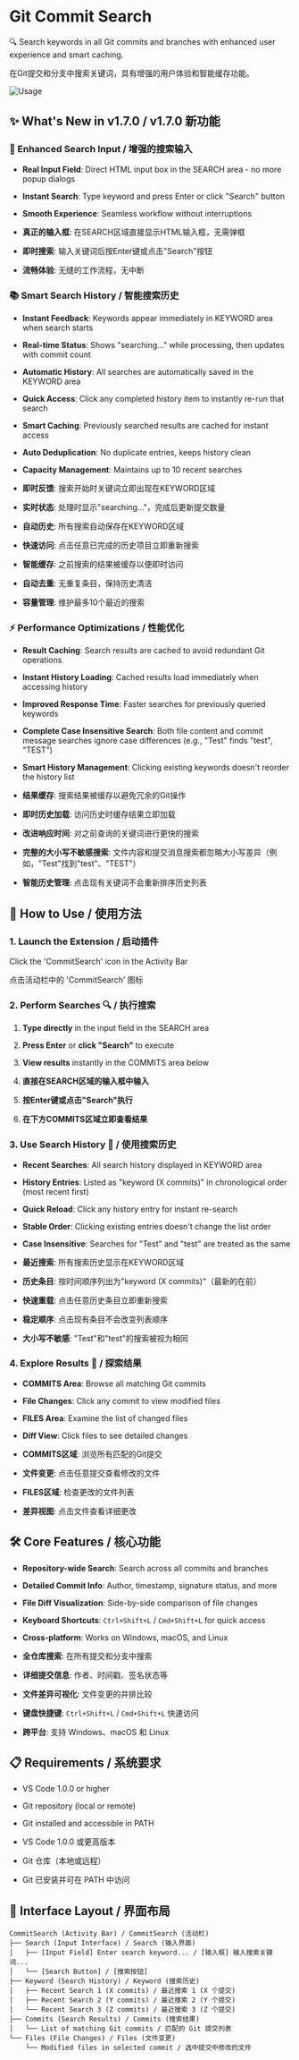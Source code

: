 # Git Commit Search

🔍 Search keywords in all Git commits and branches with enhanced user experience and smart caching.

在Git提交和分支中搜索关键词，具有增强的用户体验和智能缓存功能。

![Usage](https://raw.githubusercontent.com/purpleroc/pics/main/vsext/usage.png)

## ✨ What's New in v1.7.0 / v1.7.0 新功能

### 🎯 Enhanced Search Input / 增强的搜索输入
- **Real Input Field**: Direct HTML input box in the SEARCH area - no more popup dialogs
- **Instant Search**: Type keyword and press Enter or click "Search" button
- **Smooth Experience**: Seamless workflow without interruptions

- **真正的输入框**: 在SEARCH区域直接显示HTML输入框，无需弹框
- **即时搜索**: 输入关键词后按Enter键或点击"Search"按钮
- **流畅体验**: 无缝的工作流程，无中断

### 📚 Smart Search History / 智能搜索历史
- **Instant Feedback**: Keywords appear immediately in KEYWORD area when search starts
- **Real-time Status**: Shows "searching..." while processing, then updates with commit count
- **Automatic History**: All searches are automatically saved in the KEYWORD area  
- **Quick Access**: Click any completed history item to instantly re-run that search
- **Smart Caching**: Previously searched results are cached for instant access
- **Auto Deduplication**: No duplicate entries, keeps history clean
- **Capacity Management**: Maintains up to 10 recent searches

- **即时反馈**: 搜索开始时关键词立即出现在KEYWORD区域
- **实时状态**: 处理时显示"searching..."，完成后更新提交数量
- **自动历史**: 所有搜索自动保存在KEYWORD区域
- **快速访问**: 点击任意已完成的历史项目立即重新搜索
- **智能缓存**: 之前搜索的结果被缓存以便即时访问
- **自动去重**: 无重复条目，保持历史清洁
- **容量管理**: 维护最多10个最近的搜索

### ⚡ Performance Optimizations / 性能优化
- **Result Caching**: Search results are cached to avoid redundant Git operations
- **Instant History Loading**: Cached results load immediately when accessing history
- **Improved Response Time**: Faster searches for previously queried keywords
- **Complete Case Insensitive Search**: Both file content and commit message searches ignore case differences (e.g., "Test" finds "test", "TEST")
- **Smart History Management**: Clicking existing keywords doesn't reorder the history list

- **结果缓存**: 搜索结果被缓存以避免冗余的Git操作
- **即时历史加载**: 访问历史时缓存结果立即加载
- **改进响应时间**: 对之前查询的关键词进行更快的搜索
- **完整的大小写不敏感搜索**: 文件内容和提交消息搜索都忽略大小写差异（例如，"Test"找到"test"、"TEST"）
- **智能历史管理**: 点击现有关键词不会重新排序历史列表

## 🚀 How to Use / 使用方法

### 1. Launch the Extension / 启动插件
Click the 'CommitSearch' icon in the Activity Bar

点击活动栏中的 'CommitSearch' 图标

### 2. Perform Searches 🔍 / 执行搜索
1. **Type directly** in the input field in the SEARCH area
2. **Press Enter** or **click "Search"** to execute
3. **View results** instantly in the COMMITS area below

1. **直接在SEARCH区域的输入框中输入**
2. **按Enter键或点击"Search"执行**
3. **在下方COMMITS区域立即查看结果**

### 3. Use Search History 🔄 / 使用搜索历史
- **Recent Searches**: All search history displayed in KEYWORD area
- **History Entries**: Listed as "keyword (X commits)" in chronological order (most recent first)
- **Quick Reload**: Click any history entry for instant re-search
- **Stable Order**: Clicking existing entries doesn't change the list order
- **Case Insensitive**: Searches for "Test" and "test" are treated as the same

- **最近搜索**: 所有搜索历史显示在KEYWORD区域
- **历史条目**: 按时间顺序列出为"keyword (X commits)"（最新的在前）
- **快速重载**: 点击任意历史条目立即重新搜索
- **稳定顺序**: 点击现有条目不会改变列表顺序
- **大小写不敏感**: "Test"和"test"的搜索被视为相同

### 4. Explore Results 📂 / 探索结果
- **COMMITS Area**: Browse all matching Git commits
- **File Changes**: Click any commit to view modified files
- **FILES Area**: Examine the list of changed files
- **Diff View**: Click files to see detailed changes

- **COMMITS区域**: 浏览所有匹配的Git提交
- **文件变更**: 点击任意提交查看修改的文件
- **FILES区域**: 检查更改的文件列表
- **差异视图**: 点击文件查看详细更改

## 🛠️ Core Features / 核心功能

- **Repository-wide Search**: Search across all commits and branches
- **Detailed Commit Info**: Author, timestamp, signature status, and more
- **File Diff Visualization**: Side-by-side comparison of file changes
- **Keyboard Shortcuts**: `Ctrl+Shift+L` / `Cmd+Shift+L` for quick access
- **Cross-platform**: Works on Windows, macOS, and Linux

- **全仓库搜索**: 在所有提交和分支中搜索
- **详细提交信息**: 作者、时间戳、签名状态等
- **文件差异可视化**: 文件变更的并排比较
- **键盘快捷键**: `Ctrl+Shift+L` / `Cmd+Shift+L` 快速访问
- **跨平台**: 支持 Windows、macOS 和 Linux

## 📋 Requirements / 系统要求

- VS Code 1.0.0 or higher
- Git repository (local or remote)
- Git installed and accessible in PATH

- VS Code 1.0.0 或更高版本
- Git 仓库（本地或远程）
- Git 已安装并可在 PATH 中访问

## 🎨 Interface Layout / 界面布局

```
CommitSearch (Activity Bar) / CommitSearch (活动栏)
├── Search (Input Interface) / Search (输入界面)
│   ├── [Input Field] Enter search keyword... / [输入框] 输入搜索关键词...
│   └── [Search Button] / [搜索按钮]
├── Keyword (Search History) / Keyword (搜索历史)
│   ├── Recent Search 1 (X commits) / 最近搜索 1 (X 个提交)
│   ├── Recent Search 2 (Y commits) / 最近搜索 2 (Y 个提交)
│   └── Recent Search 3 (Z commits) / 最近搜索 3 (Z 个提交)
├── Commits (Search Results) / Commits (搜索结果)
│   └── List of matching Git commits / 匹配的 Git 提交列表
└── Files (File Changes) / Files (文件变更)
    └── Modified files in selected commit / 选中提交中修改的文件
```
